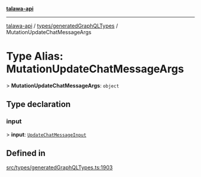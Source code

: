 [**talawa-api**](../../../README.md)

***

[talawa-api](../../../modules.md) / [types/generatedGraphQLTypes](../README.md) / MutationUpdateChatMessageArgs

# Type Alias: MutationUpdateChatMessageArgs

\> **MutationUpdateChatMessageArgs**: `object`

## Type declaration

### input

\> **input**: [`UpdateChatMessageInput`](UpdateChatMessageInput.md)

## Defined in

[src/types/generatedGraphQLTypes.ts:1903](https://github.com/PalisadoesFoundation/talawa-api/blob/3a5276aff43f5de4f7fab3ec9683a420dcdc7a06/src/types/generatedGraphQLTypes.ts#L1903)
